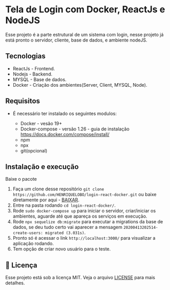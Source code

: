 # Tela de Login com Docker, ReactJs e NodeJS


Esse projeto é a parte estrutural de um sistema com login, nesse projeto já está pronto o servidor, cliente, base de dados,
e ambiente nodeJS.

## Tecnologias
   * ReactJs - Frontend. 
   * Nodejs - Backend.
   * MYSQL - Base de dados.
   * Docker - Criação dos ambientes(Server, Client, MYSQL, Node).

## Requisitos
- É necessário ter instalado os seguintes modulos:

  * Docker - vesão 19+
  * Docker-compose - versão 1.26 - guia de instalação https://docs.docker.com/compose/install/
  * npm
  * npx
  * git(opcional)

## Instalação e execução
Baixe o pacote 

1. Faça um clone desse repositório 
  `git clone https://github.com/HENRIQUELOBO/login-react-docker.git` 
  ou baixe diretamente por aqui - [BAIXAR](https://codeload.github.com/HENRIQUELOBO/login-react-docker/zip/master).
2. Entre na pasta rodando `cd login-react-docker/`.
3. Rode `sudo docker-compose up` para iniciar o servidor, criar/iniciar os ambientes, 
aguarde até que apareça os serviços em execução.
4. Rode `npx sequelize db:migrate` para executar a migrations da base de dados, se deu tudo certo
vai aparecer a mensagem `20200413202514-create-users: migrated (3.031s)`.
5. Pronto só é acessar o link `http://localhost:3000/` para visualizar a aplicação rodando.
6. Tem opção de criar novo usuário para o teste.

## :memo: Licença

Esse projeto está sob a licença MIT. Veja o arquivo [LICENSE](LICENSE) para mais detalhes.

